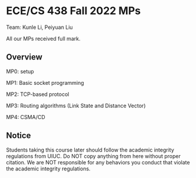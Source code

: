 # ECE/CS 438 Fall 2022 MPs
Team: Kunle Li, Peiyuan Liu

All our MPs received full mark.

## Overview
MP0: setup

MP1: Basic socket programming

MP2: TCP-based protocol

MP3: Routing algorithms (Link State and Distance Vector)

MP4: CSMA/CD

## Notice
Students taking this course later should follow the academic integrity regulations from UIUC. Do NOT copy anything from here without proper citation. We are NOT responsible for any behaviors you conduct that violate the academic integrity regulations.
